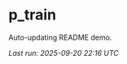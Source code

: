 # p_train

Auto-updating README demo.

<!--START_SECTION:status-->
_Last run: 2025-09-20 22:16 UTC_
<!--END_SECTION:status-->


















































































































































































































































































































































































































































































































































































































































































































































